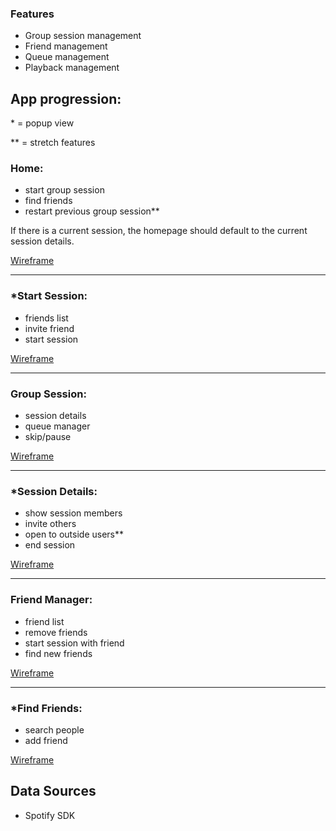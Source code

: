 ### Features

- Group session management
- Friend management
- Queue management
- Playback management

## App progression:

\* = popup view

\*\* = stretch features

### Home:

- start group session
- find friends
- restart previous group session\*\*

If there is a current session, the homepage should default to the current session details.

[Wireframe](https://wireframe.cc/lvhJOu)

---

### \*Start Session:

- friends list
- invite friend
- start session

[Wireframe](https://wireframe.cc/qtQ7hH)

---

### Group Session:

- session details
- queue manager
- skip/pause

[Wireframe](https://wireframe.cc/Uvne9O)

---

### \*Session Details:

- show session members
- invite others
- open to outside users\*\*
- end session

[Wireframe](https://wireframe.cc/z4Q4HU)

---

### Friend Manager:

- friend list
- remove friends
- start session with friend
- find new friends

[Wireframe](https://wireframe.cc/PrL5DU)

---

### \*Find Friends:

- search people
- add friend

[Wireframe](https://wireframe.cc/uTwHKh)

## Data Sources

- Spotify SDK
